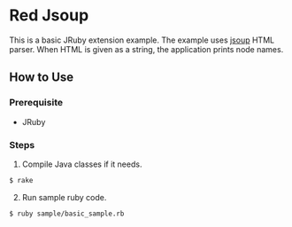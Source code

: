 # Red Jsoup

This is a basic JRuby extension example.
The example uses [jsoup](https://jsoup.org/) HTML parser.
When HTML is given as a string, the application prints node names.

## How to Use

### Prerequisite
- JRuby

### Steps
1. Compile Java classes if it needs.
```bash
$ rake
```
2. Run sample ruby code.
```bash
$ ruby sample/basic_sample.rb
```
